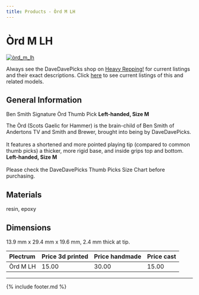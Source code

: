 ```yaml
---
title: Products - Òrd M LH
---
```

# Òrd M LH

[![òrd_m_lh](../../assets/images/òrd_m_lh.jpg "Òrd_m_lh")](/picks/òrd_m_lh)

Always see the DaveDavePicks shop on [Heavy Repping!](https://www.heavyrepping.com/shop/store/davedavepicks/) for current listings and their exact descriptions. Click [here](https://heavyrepping.com/davedavepicks/?s=Òrd&post_type=product) to see current listings of this and related models.

## General Information
Ben Smith Signature Òrd Thumb Pick **Left-handed, Size M**

The Òrd (Scots Gaelic for Hammer) is the brain-child of Ben Smith of Andertons TV and Smith and Brewer, brought into being by DaveDavePicks.<br/><br/>It features a shortened and more pointed playing tip (compared to common thumb picks) a thicker, more rigid base, and inside grips top and bottom.<be/><br/> **Left-handed, Size M**<br/><br/>Please check the DaveDavePicks Thumb Picks Size Chart before purchasing.

## Materials
resin, epoxy

## Dimensions
13.9 mm x 29.4 mm x 19.6 mm, 2.4 mm thick at tip.

| **Plectrum**                                        | **Price 3d printed**   | **Price handmade**   | **Price cast**   |
|:----------------------------------------------------|:-----------------------|:---------------------|:-----------------|
| Òrd M LH                                          | 15.00               | 30.00             | 15.00         |

---

{% include footer.md %}